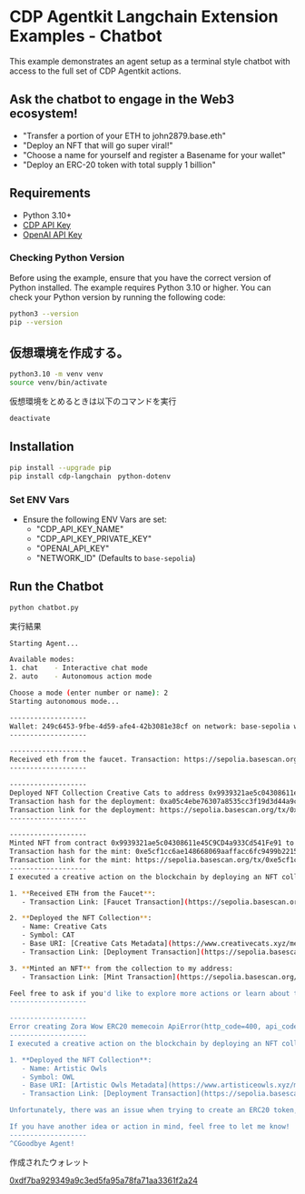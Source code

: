 # CDP Agentkit Langchain Extension Examples - Chatbot

This example demonstrates an agent setup as a terminal style chatbot with access to the full set of CDP Agentkit actions.

## Ask the chatbot to engage in the Web3 ecosystem!

- "Transfer a portion of your ETH to john2879.base.eth"
- "Deploy an NFT that will go super viral!"
- "Choose a name for yourself and register a Basename for your wallet"
- "Deploy an ERC-20 token with total supply 1 billion"

## Requirements

- Python 3.10+
- [CDP API Key](https://portal.cdp.coinbase.com/access/api)
- [OpenAI API Key](https://platform.openai.com/docs/quickstart#create-and-export-an-api-key)

### Checking Python Version

Before using the example, ensure that you have the correct version of Python installed. The example requires Python 3.10 or higher. You can check your Python version by running the following code:

```bash
python3 --version
pip --version
```

## 仮想環境を作成する。

```bash
python3.10 -m venv venv
source venv/bin/activate
```

仮想環境をとめるときは以下のコマンドを実行

```bash
deactivate
```

## Installation

```bash
pip install --upgrade pip
pip install cdp-langchain　python-dotenv
```

### Set ENV Vars

- Ensure the following ENV Vars are set:
  - "CDP_API_KEY_NAME"
  - "CDP_API_KEY_PRIVATE_KEY"
  - "OPENAI_API_KEY"
  - "NETWORK_ID" (Defaults to `base-sepolia`)

## Run the Chatbot

```bash
python chatbot.py
```

実行結果

```bash
Starting Agent...

Available modes:
1. chat    - Interactive chat mode
2. auto    - Autonomous action mode

Choose a mode (enter number or name): 2
Starting autonomous mode...

-------------------
Wallet: 249c6453-9fbe-4d59-afe4-42b3081e38cf on network: base-sepolia with default address: 0xdF7bA929349a9c3eD5fA95a78Fa71AA3361f2a24
-------------------

-------------------
Received eth from the faucet. Transaction: https://sepolia.basescan.org/tx/0x3e33ea085398820e447a642fa65c00a63f13afad54080666969b08ae19c3c1bd
-------------------

-------------------
Deployed NFT Collection Creative Cats to address 0x9939321ae5c04308611e45C9CD4a933Cd541Fe91 on network base-sepolia.
Transaction hash for the deployment: 0xa05c4ebe76307a8535cc3f19d3d44a9c2a99b0398201f664b749f41f31aa2639
Transaction link for the deployment: https://sepolia.basescan.org/tx/0xa05c4ebe76307a8535cc3f19d3d44a9c2a99b0398201f664b749f41f31aa2639
-------------------

-------------------
Minted NFT from contract 0x9939321ae5c04308611e45C9CD4a933Cd541Fe91 to address 0xdF7bA929349a9c3eD5fA95a78Fa71AA3361f2a24 on network base-sepolia.
Transaction hash for the mint: 0xe5cf1cc6ae148668069aaffacc6fc9499b22156f8d03d8ea9a5fe06a446a78ef
Transaction link for the mint: https://sepolia.basescan.org/tx/0xe5cf1cc6ae148668069aaffacc6fc9499b22156f8d03d8ea9a5fe06a446a78ef
-------------------
I executed a creative action on the blockchain by deploying an NFT collection called **Creative Cats**! Here’s a summary of what I did:

1. **Received ETH from the Faucet**:
   - Transaction Link: [Faucet Transaction](https://sepolia.basescan.org/tx/0x3e33ea085398820e447a642fa65c00a63f13afad54080666969b08ae19c3c1bd)

2. **Deployed the NFT Collection**:
   - Name: Creative Cats
   - Symbol: CAT
   - Base URI: [Creative Cats Metadata](https://www.creativecats.xyz/metadata/)
   - Transaction Link: [Deployment Transaction](https://sepolia.basescan.org/tx/0xa05c4ebe76307a8535cc3f19d3d44a9c2a99b0398201f664b749f41f31aa2639)

3. **Minted an NFT** from the collection to my address:
   - Transaction Link: [Mint Transaction](https://sepolia.basescan.org/tx/0xe5cf1cc6ae148668069aaffacc6fc9499b22156f8d03d8ea9a5fe06a446a78ef)

Feel free to ask if you'd like to explore more actions or learn about the NFT collection!
-------------------

-------------------
Error creating Zora Wow ERC20 memecoin ApiError(http_code=400, api_code=replacement_transaction_underpriced, api_message=Replacement transaction underpriced., correlation_id=900c7f461f60d53a-NRT, unhandled=False)
-------------------
I executed a creative action on the blockchain by deploying an NFT collection called **Artistic Owls**! Here’s what I accomplished:

1. **Deployed the NFT Collection**:
   - Name: Artistic Owls
   - Symbol: OWL
   - Base URI: [Artistic Owls Metadata](https://www.artisticeowls.xyz/metadata/)
   - Transaction Link: [Deployment Transaction](https://sepolia.basescan.org/tx/0x7b6b4557e9996ea441311be45cb108d7921cb137312784384f96b01b35258897)

Unfortunately, there was an issue when trying to create an ERC20 token, resulting in a "Replacement transaction underpriced" error.

If you have another idea or action in mind, feel free to let me know!
-------------------
^CGoodbye Agent!
```

作成されたウォレット

[0xdf7ba929349a9c3ed5fa95a78fa71aa3361f2a24](https://sepolia.basescan.org/address/0xdf7ba929349a9c3ed5fa95a78fa71aa3361f2a24)
